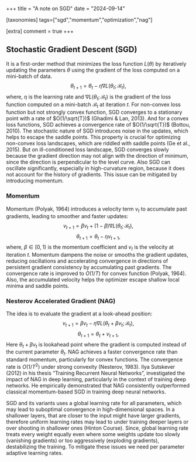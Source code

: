 +++
title = "A note on SGD"
date = "2024-09-14"

[taxonomies]
tags=["sgd","momentum","optimization","nag"]

[extra]
comment = true
+++

## Stochastic Gradient Descent (SGD)

It is a first-order method that minimizes the loss function $L(\theta)$ by iteratively updating the parameters $\theta$ using the gradient of the loss computed on a mini-batch of data.
$$\theta_{t+1}=\theta_t-\eta\nabla L(\theta_t;\mathcal{B}_t),$$
where, $\eta$ is the learning rate and $\nabla L(\theta_t;\mathcal{B}_t)$ is the gradient of the loss function computed on a mini-batch $\mathcal{B}_t$ at iteration $t$.
For non-convex loss function but not strongly convex function, SGD converges to a stationary point with a rate of $O(1/\sqrt{T})$ (Ghadimi & Lan, 2013). And for a convex loss functions, SGD achieves a convergence rate of $O(1/\sqrt{T})$ (Bottou, 2010).
The stochastic nature of SGD introduces noise in the updates, which helps to escape the saddle points. This property is crucial for optimizing non-convex loss landscapes, which are riddled with saddle points (Ge et al., 2015). But on ill-conditioned loss landscape, SGD converges slowly because the gradient direction may not align with the direction of minimum, since the direction is perpendicular to the level curve. Also SGD can oscillate significantly, especially in high-curvature region, because it does not account for the history of gradients. This issue can be mitigated by introducing momentum.

### Momentum
Momentum (Polyak, 1964) introduces a velocity term $v_t$ to accumulate past gradients, leading to smoother and faster updates:
$$v_{t+1}=\beta v_t+(1-\beta)\nabla L(\theta_t;\mathcal{B}_t),$$
$$\theta_{t+1}=\theta_t-\eta v_{t+1},$$
where, $\beta \in [0,1)$ is the momentum coefficient and $v_t$ is the velocity at iteration $t$.
Momentum dampens the noise or smooths the gradient updates, reducing oscillations and accelerating convergence in directions of persistent gradient consistency by accumulating past gradients. The convergence rate is improved to $O(1/T)$ for convex function (Polyak, 1964). Also, the accumulated velocity helps the optimizer escape shallow local minima and saddle points.

### Nesterov Accelerated Gradient (NAG)
The idea is to evaluate the gradient at a look-ahead position:
$$v_{t+1}=\beta v_t-\eta\nabla L(\theta_t+\beta v_t;\mathcal{B}_t),$$
$$\theta_{t+1}=\theta_t+v_{t+1},$$
Here $\theta_t+\beta v_t$ is lookahead point where the gradient is computed instead of the current parameter $\theta_t$.
NAG achieves a faster convergence rate than standard momentum, particularly for convex functions. The convergence rate is $O(1/T^2)$ under strong convexity (Nesterov, 1983). Ilya Sutskever (2012) in his thesis “Training Recurrent Neural Networks”, investigated the impact of NAG in deep learning, particularly in the context of training deep networks. He empirically demonstrated that NAG consistently outperformed classical momentum-based SGD in training deep neural networks.


SGD and its variants uses a global learning rate for all parameters, which may lead to suboptimal convergence in high-dimensional spaces. In a shallower layers, that are closer to the input might have larger gradients, therefore uniform learning rates may lead to under training deeper layers or over shooting in shallower ones (Hinton Course). Since, global learning rate treats every weight equally even where some weights update too slowly (vanishing gradients) or too aggressively (exploding gradients), destabilizing the training.
To mitigate these issues we need per parameter adaptive learning rates.
